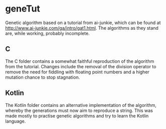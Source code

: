 # geneTut
Genetic algorithm based on a tutorial from ai-junkie, which can be found at http://www.ai-junkie.com/ga/intro/gat1.html.
The algorithms as they stand are, while working, probably incomplete.

## C
The C folder contains a somewhat faithful reproduction of the algorithm from the tutorial.
Changes include the removal of the division operator to remove the need for fiddling with floating point numbers and a higher mutation chance to stop stagnation.

## Kotlin
The Kotlin folder contains an alternative implementation of the algorithm, whereby the generations must now aim to reproduce a string.
This was made mostly to practise genetic algorithms and try to learn the Kotlin language.
